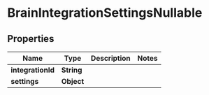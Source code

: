 

# BrainIntegrationSettingsNullable


## Properties

| Name | Type | Description | Notes |
|------------ | ------------- | ------------- | -------------|
|**integrationId** | **String** |  |  |
|**settings** | **Object** |  |  |



